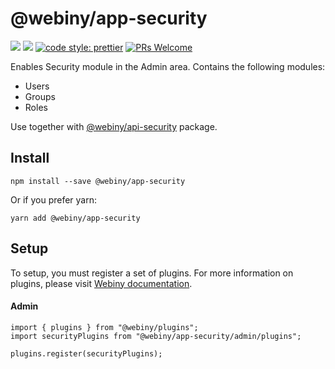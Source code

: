 # @webiny/app-security
[![](https://img.shields.io/npm/dw/@webiny/app-security.svg)](https://www.npmjs.com/package/@webiny/app-security) 
[![](https://img.shields.io/npm/v/@webiny/app-security.svg)](https://www.npmjs.com/package/@webiny/app-security)
[![code style: prettier](https://img.shields.io/badge/code_style-prettier-ff69b4.svg?style=flat-square)](https://github.com/prettier/prettier)
[![PRs Welcome](https://img.shields.io/badge/PRs-welcome-brightgreen.svg?style=flat-square)](http://makeapullrequest.com)

Enables Security module in the Admin area. Contains the following
modules:
- Users
- Groups
- Roles

Use together with [@webiny/api-security](../api-security) package.

## Install
```
npm install --save @webiny/app-security
```

Or if you prefer yarn: 
```
yarn add @webiny/app-security
```

## Setup
To setup, you must register a set of plugins. For more information on 
plugins, please visit [Webiny documentation](https://docs.webiny.com/docs/developer-tutorials/plugins-crash-course).

#### Admin
```
import { plugins } from "@webiny/plugins";
import securityPlugins from "@webiny/app-security/admin/plugins";

plugins.register(securityPlugins);
```

